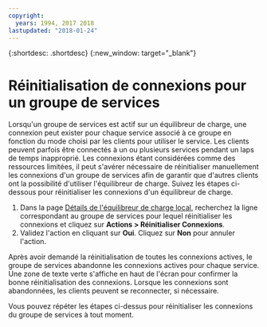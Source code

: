 ```yaml
---
copyright:
  years: 1994, 2017 2018
lastupdated: "2018-01-24"
---
```


{:shortdesc: .shortdesc}
{:new_window: target="_blank"}

# Réinitialisation de connexions pour un groupe de services

Lorsqu'un groupe de services est actif sur un équilibreur de charge, une connexion peut exister pour chaque service associé à ce groupe en fonction du mode choisi par les clients pour utiliser le service. Les clients peuvent parfois être connectés à un ou plusieurs services pendant un laps de temps inapproprié. Les connexions étant considérées comme des ressources limitées, il peut s'avérer nécessaire de réinitialiser manuellement les connexions d'un groupe de services afin de garantir que d'autres clients ont la possibilité d'utiliser l'équilibreur de charge. Suivez les étapes ci-dessous pour réinitialiser les connexions d'un équilibreur de charge.

1. Dans la page [Détails de l'équilibreur de charge local](view-all-load-balancers.html), recherchez la ligne correspondant au groupe de services pour lequel réinitialiser les connexions et cliquez sur **Actions > Réinitialiser Connexions**.
2. Validez l'action en cliquant sur **Oui**. Cliquez sur **Non** pour annuler l'action.

Après avoir demandé la réinitialisation de toutes les connexions actives, le groupe de services abandonne les connexions actives pour chaque service. Une zone de texte verte s'affiche en haut de l'écran pour confirmer la bonne réinitialisation des connexions. Lorsque les connexions sont abandonnées, les clients peuvent se reconnecter, si nécessaire. 

Vous pouvez répéter les étapes ci-dessus pour réinitialiser les connexions du groupe de services à tout moment.
